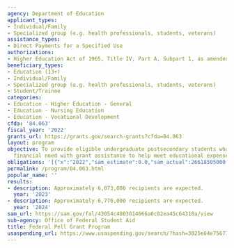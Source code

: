 ```yaml
---
agency: Department of Education
applicant_types:
- Individual/Family
- Specialized group (e.g. health professionals, students, veterans)
assistance_types:
- Direct Payments for a Specified Use
authorizations:
- Higher Education Act of 1965, Title IV, Part A, Subpart 1, as amended.
beneficiary_types:
- Education (13+)
- Individual/Family
- Specialized group (e.g. health professionals, students, veterans)
- Student/Trainee
categories:
- Education - Higher Education - General
- Education - Nursing Education
- Education - Vocational Development
cfda: '84.063'
fiscal_year: '2022'
grants_url: https://grants.gov/search-grants?cfda=84.063
layout: program
objective: To provide eligible undergraduate postsecondary students who have demonstrated
  financial need with grant assistance to help meet educational expenses.
obligations: '[{"x":"2022","sam_estimate":0.0,"sam_actual":26618505000.0,"usa_spending_actual":26117134344.62},{"x":"2023","sam_estimate":29805635000.0,"sam_actual":0.0,"usa_spending_actual":18162152604.37},{"x":"2024","sam_estimate":38053150000.0,"sam_actual":0.0,"usa_spending_actual":0.0}]'
permalink: /program/84.063.html
popular_name: ''
results:
- description: Approximately 6,073,000 recipients are expected.
  year: '2023'
- description: Approximately 6,770,000 recipients are expected.
  year: '2024'
sam_url: https://sam.gov/fal/43054c4803814666a0c82ea45c64318a/view
sub-agency: Office of Federal Student Aid
title: Federal Pell Grant Program
usaspending_url: https://www.usaspending.gov/search/?hash=3025e64e756778365eab2d48f4a567bd
---
```

